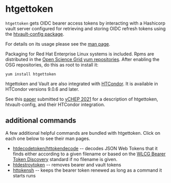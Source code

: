 # htgettoken

`htgettoken` gets OIDC bearer access tokens by interacting with a
Hashicorp vault server configured for retrieving and storing OIDC
refresh tokens using the
[htvault-config package](https://github.com/fermitools/htvault-config).

For details on its usage please see the
[man page](https://htmlpreview.github.io/?https://github.com/fermitools/htgettoken/blob/master/htgettoken.html).

Packaging for Red Hat Enterprise Linux systems is included.  Rpms are
distributed in the
[Open Science Grid yum repositories](https://opensciencegrid.org/docs/common/yum/#install-the-osg-repositories).
After enabling the OSG repositories, do this as root to install it:
```
yum install htgettoken
```

htgettoken and Vault are also integrated with 
[HTCondor](https://htcondor.readthedocs.io/en/latest/admin-manual/setting-up-special-environments.html#using-vault-as-the-oauth-client).
It is available in HTCondor versions 9.0.6 and later.

See this
[paper](https://github.com/fermitools/htgettoken/files/6063416/CHEP21_Paper_Htgettoken.pdf)
submitted to
[vCHEP 2021](https://indico.cern.ch/event/948465/)
for a description of htgettoken, htvault-config, and their HTCondor
integration.

## additional commands

A few additional helpful commands are bundled with htgettoken.
Click on each one below to see their man pages.

- [htdecodetoken/httokendecode](https://htmlpreview.github.io/?https://github.com/fermitools/htgettoken/blob/master/htdecodetoken.html) --
  decodes JSON Web Tokens that it finds either according to a given
  filename or based on the
  [WLCG Bearer Token Discovery](https://zenodo.org/record/3937438#.YUDw7aBOlTY)
  standard if no filename is given.
- [htdestroytoken](https://htmlpreview.github.io/?https://github.com/fermitools/htgettoken/blob/master/htdestroytoken.html) --
  removes bearer and vault tokens
- [httokensh](https://htmlpreview.github.io/?https://github.com/fermitools/htgettoken/blob/master/httokensh.html) --
  keeps the bearer token renewed as long as a command it starts runs
